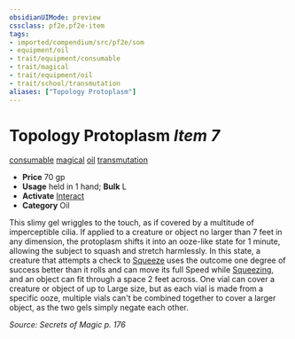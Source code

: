 ```yaml
---
obsidianUIMode: preview
cssclass: pf2e,pf2e-item
tags:
- imported/compendium/src/pf2e/som
- equipment/oil
- trait/equipment/consumable
- trait/magical
- trait/equipment/oil
- trait/school/transmutation
aliases: ["Topology Protoplasm"]
---
```

# Topology Protoplasm *Item 7*  
[consumable](consumable.md)  [magical](magical.md)  [oil](oil.md)  [transmutation](transmutation.md)  

- **Price** 70 gp
- **Usage** held in 1 hand; **Bulk** L
- **Activate** [Interact](interact.md)
- **Category** Oil

This slimy gel wriggles to the touch, as if covered by a multitude of imperceptible cilia. If applied to a creature or object no larger than 7 feet in any dimension, the protoplasm shifts it into an ooze-like state for 1 minute, allowing the subject to squash and stretch harmlessly. In this state, a creature that attempts a check to [Squeeze](squeeze.md) uses the outcome one degree of success better than it rolls and can move its full Speed while [Squeezing](squeeze.md), and an object can fit through a space 2 feet across. One vial can cover a creature or object of up to Large size, but as each vial is made from a specific ooze, multiple vials can't be combined together to cover a larger object, as the two gels simply negate each other.

*Source: Secrets of Magic p. 176*